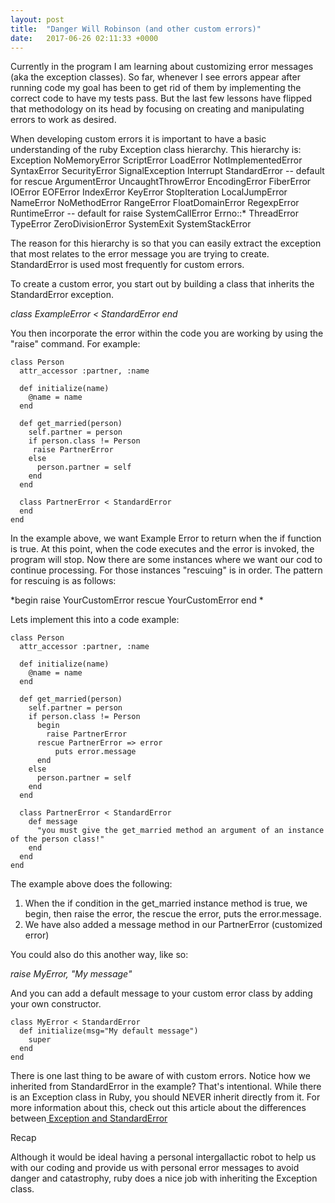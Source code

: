 ```yaml
---
layout: post
title:  "Danger Will Robinson (and other custom errors)"
date:   2017-06-26 02:11:33 +0000
---
```





Currently in the program I am learning about customizing error messages (aka the exception classes).   So far, whenever I see errors appear after running code my goal has been to get rid of them by implementing the correct code to have my tests pass. But the last few lessons have flipped that methodology on its head by focusing on creating and manipulating errors to work as desired.

When developing custom errors it is important to have a basic understanding of the ruby Exception class hierarchy.  This hierarchy is:
Exception
  NoMemoryError
  ScriptError
    LoadError
    NotImplementedError
    SyntaxError
  SecurityError
  SignalException
    Interrupt
  StandardError -- default for rescue
    ArgumentError
      UncaughtThrowError
    EncodingError
    FiberError
    IOError
      EOFError
    IndexError
      KeyError
      StopIteration
    LocalJumpError
    NameError
      NoMethodError
    RangeError
      FloatDomainError
    RegexpError
    RuntimeError -- default for raise
    SystemCallError
      Errno::*
    ThreadError
    TypeError
    ZeroDivisionError
  SystemExit
  SystemStackError
	
	
The reason for this hierarchy is so that you can easily extract the exception that most relates to the error message you are trying to create.  StandardError is used most frequently for custom errors.  
	
To create a custom error, you start out by building a class that inherits the StandardError exception.

*class ExampleError < StandardError
 end*
 
 You then incorporate the error within the code you are working by using the "raise" command. For example:
 

```
class Person
  attr_accessor :partner, :name
 
  def initialize(name)
    @name = name
  end
 
  def get_married(person)
    self.partner = person
    if person.class != Person 
     raise PartnerError
    else
      person.partner = self
    end
  end
 
  class PartnerError < StandardError
  end
end
```

In the example above, we want Example Error to return when the if function is true.  At this point, when the code executes and the error is invoked, the program will stop.  Now there are some instances where we want our cod to continue processing. For those instances "rescuing" is in order. The pattern for rescuing is as follows:

*begin 
  raise YourCustomError
rescue YourCustomError
end
*

Lets implement this into a code example:


```
class Person
  attr_accessor :partner, :name
 
  def initialize(name)
    @name = name
  end
 
  def get_married(person)
    self.partner = person
    if person.class != Person
      begin
        raise PartnerError
      rescue PartnerError => error
          puts error.message
      end
    else
      person.partner = self
    end
  end
 
  class PartnerError < StandardError
    def message 
      "you must give the get_married method an argument of an instance of the person class!"
    end
  end
end
```

The example above does the following:
1. When the if condition in the get_married instance method is true, we begin, then raise the error, the rescue the error, puts the error.message.
2. We have also added a message method in our PartnerError (customized error)



You could also do this another way, like so:

*raise MyError, "My message"*

And you can add a default message to your custom error class by adding your own constructor.

```
class MyError < StandardError
  def initialize(msg="My default message")
    super
  end
end
```
 
There is one last thing to be aware of with custom errors. Notice how we inherited from StandardError in the example? That's intentional. While there is an Exception class in Ruby, you should NEVER inherit directly from it. For more information about this, check out this article about the differences between[ Exception and StandardError](http://blog.honeybadger.io/ruby-exception-vs-standarderror-whats-the-difference/)


Recap

Although it would be ideal having a personal intergallactic robot to help us with our coding and provide us with personal error messages to avoid danger and catastrophy, ruby does a nice job with inheriting the Exception class. 

